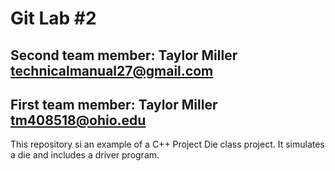 # Git Lab #2
## Second team member: Taylor Miller technicalmanual27@gmail.com
## First team member: Taylor Miller tm408518@ohio.edu
This repository si an example of a C++ Project
Die class project. It simulates a die and includes a driver program.